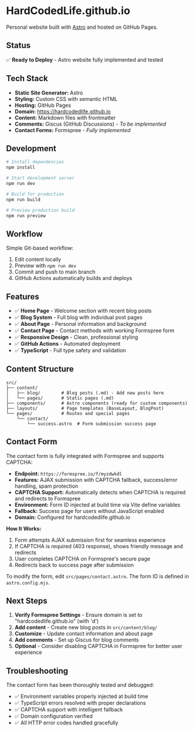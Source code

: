 # HardCodedLife.github.io

Personal website built with [Astro](https://astro.build) and hosted on GitHub Pages.

## Status

✅ **Ready to Deploy** - Astro website fully implemented and tested

## Tech Stack

- **Static Site Generator:** Astro
- **Styling:** Custom CSS with semantic HTML
- **Hosting:** GitHub Pages
- **Domain:** https://hardcodedlife.github.io
- **Content:** Markdown files with frontmatter
- **Comments:** Giscus (GitHub Discussions) - *To be implemented*
- **Contact Forms:** Formspree - *Fully implemented*

## Development

```bash
# Install dependencies
npm install

# Start development server
npm run dev

# Build for production
npm run build

# Preview production build
npm run preview
```

## Workflow

Simple Git-based workflow:
1. Edit content locally
2. Preview with `npm run dev`
3. Commit and push to main branch
4. GitHub Actions automatically builds and deploys

## Features

- ✅ **Home Page** - Welcome section with recent blog posts
- ✅ **Blog System** - Full blog with individual post pages
- ✅ **About Page** - Personal information and background
- ✅ **Contact Page** - Contact methods with working Formspree form
- ✅ **Responsive Design** - Clean, professional styling
- ✅ **GitHub Actions** - Automated deployment
- ✅ **TypeScript** - Full type safety and validation

## Content Structure

```
src/
├── content/
│   ├── blog/        # Blog posts (.md) - Add new posts here
│   └── pages/       # Static pages (.md)
├── components/      # Astro components (ready for custom components)
├── layouts/         # Page templates (BaseLayout, BlogPost)
└── pages/           # Routes and special pages
    └── contact/
        └── success.astro  # Form submission success page
```

## Contact Form

The contact form is fully integrated with Formspree and supports CAPTCHA:

- **Endpoint:** `https://formspree.io/f/myzdwkdl`
- **Features:** AJAX submission with CAPTCHA fallback, success/error handling, spam protection
- **CAPTCHA Support:** Automatically detects when CAPTCHA is required and redirects to Formspree
- **Environment:** Form ID injected at build time via Vite define variables
- **Fallback:** Success page for users without JavaScript enabled
- **Domain:** Configured for hardcodedlife.github.io

**How It Works:**
1. Form attempts AJAX submission first for seamless experience
2. If CAPTCHA is required (403 response), shows friendly message and redirects
3. User completes CAPTCHA on Formspree's secure page
4. Redirects back to success page after submission

To modify the form, edit `src/pages/contact.astro`. The form ID is defined in `astro.config.mjs`.

## Next Steps

1. **Verify Formspree Settings** - Ensure domain is set to "hardcodedlife.github.io" (with 'd')
2. **Add content** - Create new blog posts in `src/content/blog/`
3. **Customize** - Update contact information and about page
4. **Add comments** - Set up Giscus for blog comments
5. **Optional** - Consider disabling CAPTCHA in Formspree for better user experience

## Troubleshooting

The contact form has been thoroughly tested and debugged:
- ✅ Environment variables properly injected at build time
- ✅ TypeScript errors resolved with proper declarations
- ✅ CAPTCHA support with intelligent fallback
- ✅ Domain configuration verified
- ✅ All HTTP error codes handled gracefully
